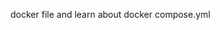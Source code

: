 <!-- 1 will init the cron jobs on server start
2 create delete endpoint 
3 handle history endpoint correctly -->
docker file and learn about docker compose.yml
